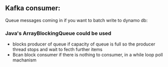 ## Kafka consumer:
Queue messages coming in if you want to batch write to dynamo db:
### Java's ArrayBlockingQueue could be used
 - blocks producer of queue if capacity of queue is full so the producer thread stops and wait to fecth further items
 - Bcan block consumer if there is nothing to consumer, in a while loop poll machanism
